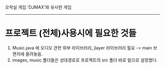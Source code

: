 오락실 게임 'DJMAX'와 유사한 게임  
***
# 프로젝트 (전체)사용시에 필요한 것들  
1. Music.java 에 오디오 관련 외부 라이브러리, jlayer 라이브러리 필요 -> main 브랜치에 올려놓음.
2. images, music 폴더들은 상대경로로 프로젝트의 src 폴더 바로 밑으로 설정했다.
